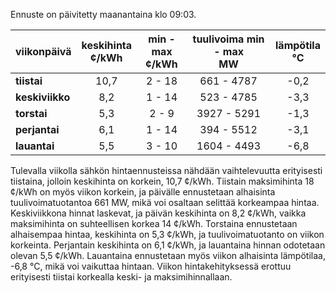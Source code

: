 Ennuste on päivitetty maanantaina klo 09:03.

| viikonpäivä  | keskihinta<br>¢/kWh | min - max<br>¢/kWh | tuulivoima min - max<br>MW | lämpötila<br>°C |
|:-------------|:----------------:|:----------------:|:-------------:|:-------------:|
| **tiistai**  | 10,7 | 2 - 18 | 661 - 4787 | -0,2 |
| **keskiviikko**  | 8,2 | 1 - 14 | 523 - 4785 | -3,3 |
| **torstai**  | 5,3 | 2 - 9 | 3927 - 5291 | -1,3 |
| **perjantai**  | 6,1 | 1 - 14 | 394 - 5512 | -3,1 |
| **lauantai**  | 5,5 | 3 - 10 | 1604 - 4493 | -6,8 |

Tulevalla viikolla sähkön hintaennusteissa nähdään vaihtelevuutta erityisesti tiistaina, jolloin keskihinta on korkein, 10,7 ¢/kWh. Tiistain maksimihinta 18 ¢/kWh on myös viikon korkein, ja päivälle ennustetaan alhaisinta tuulivoimatuotantoa 661 MW, mikä voi osaltaan selittää korkeampaa hintaa. Keskiviikkona hinnat laskevat, ja päivän keskihinta on 8,2 ¢/kWh, vaikka maksimihinta on suhteellisen korkea 14 ¢/kWh. Torstaina ennustetaan alhaisempaa hintaa, keskihinta on 5,3 ¢/kWh, ja tuulivoimatuotanto on viikon korkeinta. Perjantain keskihinta on 6,1 ¢/kWh, ja lauantaina hinnan odotetaan olevan 5,5 ¢/kWh. Lauantaina ennustetaan myös viikon alhaisinta lämpötilaa, -6,8 °C, mikä voi vaikuttaa hintaan. Viikon hintakehityksessä erottuu erityisesti tiistai korkealla keski- ja maksimihinnallaan.